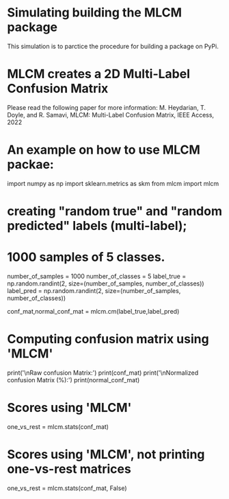 # Simulating building the MLCM package
This simulation is to parctice the procedure for building a package on PyPi.

# MLCM creates a 2D Multi-Label Confusion Matrix
Please read the following paper for more information:
M. Heydarian, T. Doyle, and R. Samavi, MLCM: Multi-Label Confusion Matrix, IEEE Access, 2022

# An example on how to use MLCM packae:

import numpy as np
import sklearn.metrics as skm
from mlcm import mlcm

# creating "random true" and "random predicted" labels (multi-label); 
# 1000 samples of 5 classes.
number_of_samples = 1000
number_of_classes = 5
label_true = np.random.randint(2, size=(number_of_samples, number_of_classes))
label_pred = np.random.randint(2, size=(number_of_samples, number_of_classes))

conf_mat,normal_conf_mat = mlcm.cm(label_true,label_pred)
# Computing confusion matrix using 'MLCM'
print('\nRaw confusion Matrix:')
print(conf_mat)
print('\nNormalized confusion Matrix (%):')
print(normal_conf_mat)

# Scores using 'MLCM'
one_vs_rest = mlcm.stats(conf_mat)
# Scores using 'MLCM', not printing one-vs-rest matrices
one_vs_rest = mlcm.stats(conf_mat, False)
